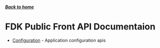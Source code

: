##### [Back to home](../../README.md)

# FDK Public Front API Documentaion


* [Configuration](CONFIGURATION.md) - Application configuration apis 